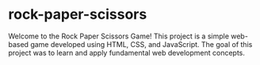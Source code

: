 # rock-paper-scissors
Welcome to the Rock Paper Scissors Game! This project is a simple web-based game developed using HTML, CSS, and JavaScript. The goal of this project was to learn and apply fundamental web development concepts.

